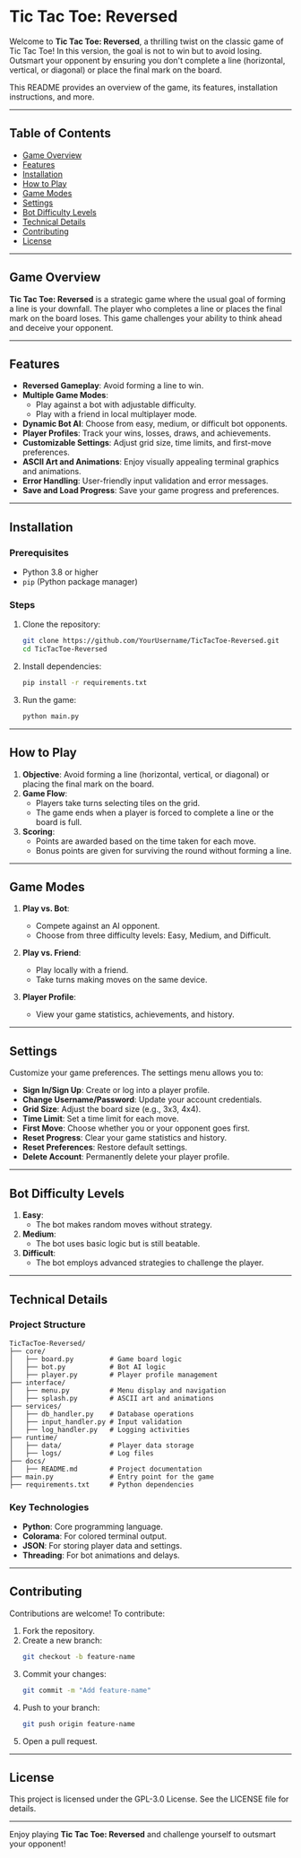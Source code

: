 # Tic Tac Toe: Reversed

Welcome to **Tic Tac Toe: Reversed**, a thrilling twist on the classic game of Tic Tac Toe! In this version, the goal is not to win but to avoid losing. Outsmart your opponent by ensuring you don't complete a line (horizontal, vertical, or diagonal) or place the final mark on the board.

This README provides an overview of the game, its features, installation instructions, and more.

---

## Table of Contents

- [Game Overview](#game-overview)
- [Features](#features)
- [Installation](#installation)
- [How to Play](#how-to-play)
- [Game Modes](#game-modes)
- [Settings](#settings)
- [Bot Difficulty Levels](#bot-difficulty-levels)
- [Technical Details](#technical-details)
- [Contributing](#contributing)
- [License](#license)

---

## Game Overview

**Tic Tac Toe: Reversed** is a strategic game where the usual goal of forming a line is your downfall. The player who completes a line or places the final mark on the board loses. This game challenges your ability to think ahead and deceive your opponent.

---

## Features

- **Reversed Gameplay**: Avoid forming a line to win.
- **Multiple Game Modes**:
    - Play against a bot with adjustable difficulty.
    - Play with a friend in local multiplayer mode.
- **Dynamic Bot AI**: Choose from easy, medium, or difficult bot opponents.
- **Player Profiles**: Track your wins, losses, draws, and achievements.
- **Customizable Settings**: Adjust grid size, time limits, and first-move preferences.
- **ASCII Art and Animations**: Enjoy visually appealing terminal graphics and animations.
- **Error Handling**: User-friendly input validation and error messages.
- **Save and Load Progress**: Save your game progress and preferences.

---

## Installation

### Prerequisites

- Python 3.8 or higher
- `pip` (Python package manager)

### Steps

1. Clone the repository:
     ```bash
     git clone https://github.com/YourUsername/TicTacToe-Reversed.git
     cd TicTacToe-Reversed
     ```
2. Install dependencies:
     ```bash
     pip install -r requirements.txt
     ```
3. Run the game:
     ```bash
     python main.py
     ```

---

## How to Play

1. **Objective**: Avoid forming a line (horizontal, vertical, or diagonal) or placing the final mark on the board.
2. **Game Flow**:
     - Players take turns selecting tiles on the grid.
     - The game ends when a player is forced to complete a line or the board is full.
3. **Scoring**:
     - Points are awarded based on the time taken for each move.
     - Bonus points are given for surviving the round without forming a line.

---

## Game Modes

1. **Play vs. Bot**:
     - Compete against an AI opponent.
     - Choose from three difficulty levels: Easy, Medium, and Difficult.

2. **Play vs. Friend**:
     - Play locally with a friend.
     - Take turns making moves on the same device.

3. **Player Profile**:
     - View your game statistics, achievements, and history.

---

## Settings

Customize your game preferences. The settings menu allows you to:

- **Sign In/Sign Up**: Create or log into a player profile.
- **Change Username/Password**: Update your account credentials.
- **Grid Size**: Adjust the board size (e.g., 3x3, 4x4).
- **Time Limit**: Set a time limit for each move.
- **First Move**: Choose whether you or your opponent goes first.
- **Reset Progress**: Clear your game statistics and history.
- **Reset Preferences**: Restore default settings.
- **Delete Account**: Permanently delete your player profile.

---

## Bot Difficulty Levels

1. **Easy**:
     - The bot makes random moves without strategy.
2. **Medium**:
     - The bot uses basic logic but is still beatable.
3. **Difficult**:
     - The bot employs advanced strategies to challenge the player.

---

## Technical Details

### Project Structure

```
TicTacToe-Reversed/
├── core/
│   ├── board.py         # Game board logic
│   ├── bot.py           # Bot AI logic
│   ├── player.py        # Player profile management
├── interface/
│   ├── menu.py          # Menu display and navigation
│   ├── splash.py        # ASCII art and animations
├── services/
│   ├── db_handler.py    # Database operations
│   ├── input_handler.py # Input validation
│   ├── log_handler.py   # Logging activities
├── runtime/
│   ├── data/            # Player data storage
│   ├── logs/            # Log files
├── docs/
│   ├── README.md        # Project documentation
├── main.py              # Entry point for the game
├── requirements.txt     # Python dependencies
```

### Key Technologies

- **Python**: Core programming language.
- **Colorama**: For colored terminal output.
- **JSON**: For storing player data and settings.
- **Threading**: For bot animations and delays.

---

## Contributing

Contributions are welcome! To contribute:

1. Fork the repository.
2. Create a new branch:
     ```bash
     git checkout -b feature-name
     ```
3. Commit your changes:
     ```bash
     git commit -m "Add feature-name"
     ```
4. Push to your branch:
     ```bash
     git push origin feature-name
     ```
5. Open a pull request.

---

## License

This project is licensed under the GPL-3.0 License. See the LICENSE file for details.

---

Enjoy playing **Tic Tac Toe: Reversed** and challenge yourself to outsmart your opponent!
